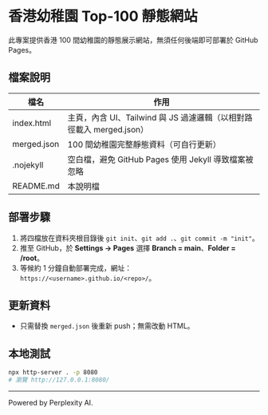 # 香港幼稚園 Top-100 靜態網站

此專案提供香港 100 間幼稚園的靜態展示網站，無須任何後端即可部署於 GitHub Pages。

## 檔案說明
| 檔名 | 作用 |
|------|------|
| index.html | 主頁，內含 UI、Tailwind 與 JS 過濾邏輯（以相對路徑載入 merged.json） |
| merged.json | 100 間幼稚園完整靜態資料（可自行更新） |
| .nojekyll | 空白檔，避免 GitHub Pages 使用 Jekyll 導致檔案被忽略 |
| README.md | 本說明檔 |

## 部署步驟
1. 將四檔放在資料夾根目錄後 `git init`、`git add .`、`git commit -m "init"`。
2. 推至 GitHub，於 **Settings → Pages** 選擇 **Branch = main**、**Folder = /root**。
3. 等候約 1 分鐘自動部署完成，網址：`https://<username>.github.io/<repo>/`。

## 更新資料
- 只需替換 `merged.json` 後重新 push；無需改動 HTML。

## 本地測試
```bash
npx http-server . -p 8080
# 瀏覽 http://127.0.0.1:8080/
```

---
Powered by Perplexity AI.
